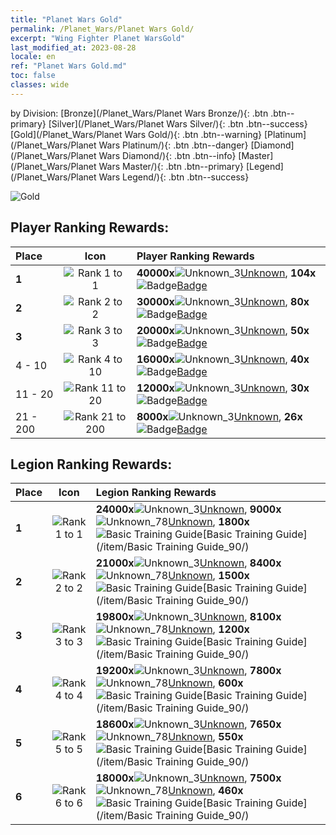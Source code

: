 ```yaml
---
title: "Planet Wars Gold"
permalink: /Planet_Wars/Planet Wars Gold/
excerpt: "Wing Fighter Planet WarsGold"
last_modified_at: 2023-08-28
locale: en
ref: "Planet Wars Gold.md"
toc: false
classes: wide
---
```


  by Division:   [Bronze](/Planet_Wars/Planet Wars Bronze/){: .btn .btn--primary}   [Silver](/Planet_Wars/Planet Wars Silver/){: .btn .btn--success}   [Gold](/Planet_Wars/Planet Wars Gold/){: .btn .btn--warning}   [Platinum](/Planet_Wars/Planet Wars Platinum/){: .btn .btn--danger}   [Diamond](/Planet_Wars/Planet Wars Diamond/){: .btn .btn--info}   [Master](/Planet_Wars/Planet Wars Master/){: .btn .btn--primary}   [Legend](/Planet_Wars/Planet Wars Legend/){: .btn .btn--success} 



  ![Gold](/images/planet_wars/Gold.png)

## Player Ranking Rewards:

  |  Place | Icon | Player Ranking Rewards |
  |:-------|:----:|:----------------|
  | **1** | ![Rank 1 to 1](/images/planet_wars/rank_1.png) | **40000x**![Unknown_3](/images/item/Settlement_Energy_p.png)[Unknown](/item/item_3/), **104x**![Badge](/images/item/Badge_p.png)[Badge](/item/Badge_94/) |
  | **2** | ![Rank 2 to 2](/images/planet_wars/rank_2.png) | **30000x**![Unknown_3](/images/item/Settlement_Energy_p.png)[Unknown](/item/item_3/), **80x**![Badge](/images/item/Badge_p.png)[Badge](/item/Badge_94/) |
  | **3** | ![Rank 3 to 3](/images/planet_wars/rank_3.png) | **20000x**![Unknown_3](/images/item/Settlement_Energy_p.png)[Unknown](/item/item_3/), **50x**![Badge](/images/item/Badge_p.png)[Badge](/item/Badge_94/) |
  | 4 - 10 | ![Rank 4 to 10](/images/planet_wars/rank_4.png) | **16000x**![Unknown_3](/images/item/Settlement_Energy_p.png)[Unknown](/item/item_3/), **40x**![Badge](/images/item/Badge_p.png)[Badge](/item/Badge_94/) |
  | 11 - 20 | ![Rank 11 to 20](/images/planet_wars/rank_5.png) | **12000x**![Unknown_3](/images/item/Settlement_Energy_p.png)[Unknown](/item/item_3/), **30x**![Badge](/images/item/Badge_p.png)[Badge](/item/Badge_94/) |
  | 21 - 200 | ![Rank 21 to 200](/images/planet_wars/rank_6.png) | **8000x**![Unknown_3](/images/item/Settlement_Energy_p.png)[Unknown](/item/item_3/), **26x**![Badge](/images/item/Badge_p.png)[Badge](/item/Badge_94/) |


## Legion Ranking Rewards:

  |  Place | Icon | Legion Ranking Rewards |
  |:-------|:----:|:----------------|
  | **1** | ![Rank 1 to 1](/images/planet_wars/rank_1.png) | **24000x**![Unknown_3](/images/item/Settlement_Energy_p.png)[Unknown](/item/item_3/), **9000x**![Unknown_78](/images/item/xqdz_icon6_p.png)[Unknown](/item/item_78/), **1800x**![Basic Training Guide](/images/item/Basic_Training_Guide_p.png)[Basic Training Guide](/item/Basic Training Guide_90/) |
  | **2** | ![Rank 2 to 2](/images/planet_wars/rank_2.png) | **21000x**![Unknown_3](/images/item/Settlement_Energy_p.png)[Unknown](/item/item_3/), **8400x**![Unknown_78](/images/item/xqdz_icon6_p.png)[Unknown](/item/item_78/), **1500x**![Basic Training Guide](/images/item/Basic_Training_Guide_p.png)[Basic Training Guide](/item/Basic Training Guide_90/) |
  | **3** | ![Rank 3 to 3](/images/planet_wars/rank_3.png) | **19800x**![Unknown_3](/images/item/Settlement_Energy_p.png)[Unknown](/item/item_3/), **8100x**![Unknown_78](/images/item/xqdz_icon6_p.png)[Unknown](/item/item_78/), **1200x**![Basic Training Guide](/images/item/Basic_Training_Guide_p.png)[Basic Training Guide](/item/Basic Training Guide_90/) |
  | **4** | ![Rank 4 to 4](/images/planet_wars/rank_4.png) | **19200x**![Unknown_3](/images/item/Settlement_Energy_p.png)[Unknown](/item/item_3/), **7800x**![Unknown_78](/images/item/xqdz_icon6_p.png)[Unknown](/item/item_78/), **600x**![Basic Training Guide](/images/item/Basic_Training_Guide_p.png)[Basic Training Guide](/item/Basic Training Guide_90/) |
  | **5** | ![Rank 5 to 5](/images/planet_wars/rank_5.png) | **18600x**![Unknown_3](/images/item/Settlement_Energy_p.png)[Unknown](/item/item_3/), **7650x**![Unknown_78](/images/item/xqdz_icon6_p.png)[Unknown](/item/item_78/), **550x**![Basic Training Guide](/images/item/Basic_Training_Guide_p.png)[Basic Training Guide](/item/Basic Training Guide_90/) |
  | **6** | ![Rank 6 to 6](/images/planet_wars/rank_6.png) | **18000x**![Unknown_3](/images/item/Settlement_Energy_p.png)[Unknown](/item/item_3/), **7500x**![Unknown_78](/images/item/xqdz_icon6_p.png)[Unknown](/item/item_78/), **460x**![Basic Training Guide](/images/item/Basic_Training_Guide_p.png)[Basic Training Guide](/item/Basic Training Guide_90/) |

